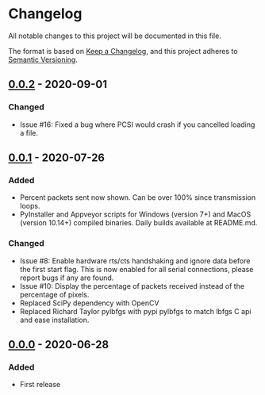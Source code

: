 # Changelog

All notable changes to this project will be documented in this file.

The format is based on [Keep a Changelog](https://keepachangelog.com/en/1.0.0/),
and this project adheres to
 [Semantic Versioning](https://semver.org/spec/v2.0.0.html).

## [0.0.2] - 2020-09-01

### Changed

- Issue #16: Fixed a bug where PCSI would crash if you cancelled loading a file.

## [0.0.1] - 2020-07-26

### Added

- Percent packets sent now shown. Can be over 100% since transmission loops.
- PyInstaller and Appveyor scripts for Windows (version 7+) and MacOS
  (version 10.14+) compiled binaries. Daily builds available at README.md.

 
### Changed

- Issue #8: Enable hardware rts/cts handshaking and ignore data before the first
  start flag. This is now enabled for all serial connections, please report bugs
  if any are found.
- Issue #10: Display the percentage of packets received instead of the
  percentage of pixels.
- Replaced SciPy dependency with OpenCV
- Replaced Richard Taylor pylbfgs with pypi pylbfgs to match lbfgs C api and
  ease installation.

## [0.0.0] - 2020-06-28

### Added

- First release

[Unreleased]: https://github.com/maqifrnswa/PCSI/compare/v0.0.2...HEAD
[0.0.2]: https://github.com/maqifrnswa/PCSI/compare/v0.0.1...v0.0.2
[0.0.1]: https://github.com/maqifrnswa/PCSI/compare/v0.0.0...v0.0.1
[0.0.0]: https://github.com/maqifrnswa/PCSI/releases/tag/v0.0.0
